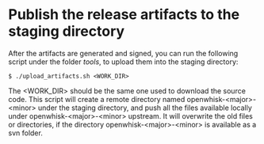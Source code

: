 # Publish the release artifacts to the staging directory

After the artifacts are generated and signed, you can run the following script under the folder _tools_, to upload them
into the staging directory:

```
$ ./upload_artifacts.sh <WORK_DIR>
```

The <WORK_DIR> should be the same one used to download the source code. This script will create a remote directory named
openwhisk-\<major\>-\<minor\> under the staging directory, and push all the files available locally under openwhisk-\<major\>-\<minor\>
upstream. It will overwrite the old files or directories, if the directory openwhisk-\<major\>-\<minor\> is available as a svn folder.
